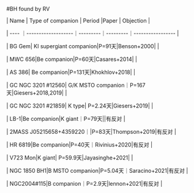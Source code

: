 #BH found by RV

| Name | Type of companion | Period  |Paper   |   Objection |

| ---- ｜-------------------｜---------｜---------｜----------------- |

| BG Gem| KI supergiant companion|P=91天|Benson+2000| |

| MWC 656|Be companion|P=60天|Casares+2014| |

| AS 386| Be companion|P=131天|Khokhlov+2018| |

| GC NGC 3201  \#12560| G/K MSTO companion｜P=167天|Giesers+2018,2019| |

| GC NGC 3201 \#21859| K type| P=2.24天|Giesers+2019| |

| LB-1|Be companion|K giant｜P=79天||有反对 |

| 2MASS J05215658+4359220｜|P=83天|Thompson+2019|有反对 |

| HR 6819|Be companion|P=40天｜Rivinius+2020|有反对 |

| V723 Mon|K giant| P=59.9天|Jayasinghe+2021| |

| NGC 1850 BH1|B MSTO companion|P=5.04天｜Saracino+2021|有反对 |

| NGC2004#115|B companion｜P=2.9天|lennon+2021|有反对 |
